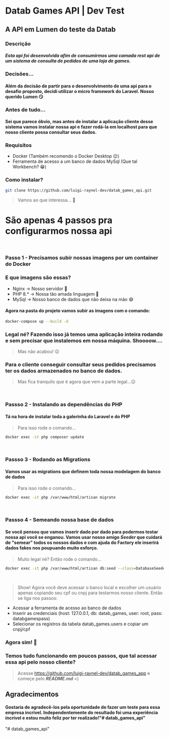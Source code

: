 # Datab Games API | Dev Test
## A API em Lumen do teste da Datab

### Descrição
#### ***Esta api foi desenvolvida afim de consumirmos uma camada rest api de um sistema de consulta de pedidos de uma loja de games.***

### Decisões...
#### Além da decisão de partir para o desenvolvimento de uma api para o desafio proposto, decidi utilizar o micro framework do Laravel. Nosso querido **Lumen** 😏

### Antes de tudo...
#### Sei que parece óbvio, mas antes de instalar a aplicação cliente desse sistema vamos instalar nossa api e fazer rodá-la em localhost para que nosso cliente possa consultar seus dados.

### Requisitos
* Docker (Também recomendo o Docker Desktop 😉)
* Ferramenta de acesso a um banco de dados MySql (Que tal Workbench? 😁)

### Como instalar?
```sh
git clone https://github.com/luigi-raynel-dev/datab_games_api.git
```

> Vamos ao que interessa... 🏃 
# São apenas 4 passos pra configurarmos nossa api

<br>

### Passo 1 - Precisamos subir nossas imagens por um container do Docker
### E que imagens são essas?
* Nginx -> Nosso servidor 💪
* PHP 8.* -> Nossa tão amada linguagem 💓
* MySql -> Nosso banco de dados que não deixa na mão 😅

#### Agora na pasta do projeto vamos subir as imagens com o comando:
```sh
docker-compose up --build -d
```

### Legal né? Fazendo isso já temos uma aplicação inteira rodando e sem precisar que instalemos em nossa máquina. Shoooow....
> Mas não acabou! 😌
### Para o cliente conseguir consultar seus pedidos precisamos ter os dados armazenados no banco de dados. 

> Mas fica tranquilo que é agora que vem a parte legal...😉

<br>

### Passso 2 - Instalando as dependências do PHP
#### Tá na hora de instalar toda a galerinha do Laravel e do PHP
> Para isso rode o comando...
```sh
docker exec -it php composer update
```

<br>

### Passso 3 - Rodando as Migrations
#### Vamos usar as migrations que definem toda nossa modelagem do banco de dados
> Para isso rode o comando...
```sh
docker exec -it php /var/www/html/artisan migrate
```

<br>

### Passso 4 - Semeando nossa base de dados
#### Se você pensou que vamos inserir dado por dado para podermos testar nossa api você se enganou. Vamos usar nosso amigo *Seeder* que cuidará de "semear" todos os nossos dados e com ajuda do Factory ele inserirá dados fakes nos poupuando muito esforço. 
> Muito legal né? Então rode o comando...

```sh
docker exec -it php /var/www/html/artisan db:seed --class=DatabaseSeeder
```

<br>

> Show! Agora você deve acessar o banco local e escolher um usuário apenas copiando seu cpf ou cnpj para testarmos nosso cliente. Então se liga nos passos:
* Acessar a ferramenta de acesso ao banco de dados
* Inserir as credenciais (host: 127.0.0.1, db: datab_games, user: root, pass: databgamespass)
* Selecionar os registros da tabela datab_games.users e copiar um cnpj/cpf

### Agora sim! 🙌
### Temos tudo funcionando em poucos passos, que tal acessar essa api pelo nosso cliente?

> Acesse <https://github.com/luigi-raynel-dev/datab_games_app> e começe pelo ***README.md*** =)


## Agradecimentos
#### Gostaria de agradecê-los pela oportunidade de fazer um teste para essa empresa incrivel. Independentemente do resultado foi uma experiência incrível e estou muito feliz por ter realizado!"# datab_games_api" 
"# datab_games_api" 
